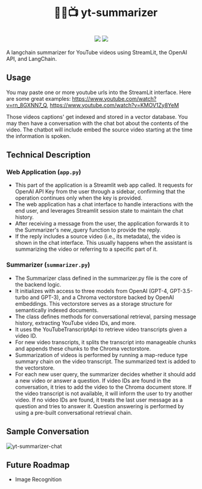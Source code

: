 <div align="center">
  <div id="user-content-toc">
    <ul>
      <summary><h1 style="display: inline-block;">🦜️🔗📺 yt-summarizer</h1></summary>
    </ul>
  </div>
</div>
<div align="center">
      <a href="https://yt-summarizer-chat.streamlit.app/"><img src="https://static.streamlit.io/badges/streamlit_badge_black_white.svg"/></a>
      <img src="https://img.shields.io/github/stars/finnless/yt-summarizer?color=blue&style=social"/>
</div>
<br>
A langchain summarizer for YouTube videos using StreamLit, the OpenAI API, and LangChain.

## Usage
You may paste one or more youtube urls into the StreamLit interface.
Here are some great examples: https://www.youtube.com/watch?v=rn_8GXNN7_Q, https://www.youtube.com/watch?v=KMOV1Zy8YeM

Those videos captions' get indexed and stored in a vector database. You may then have a conversation with the chat bot about the contents of the video. The chatbot will include embed the source video starting at the time the information is spoken.

## Technical Description
### Web Application (`app.py`)
- This part of the application is a Streamlit web app called. It requests for OpenAI API Key from the user through a sidebar, confirming that the operation continues only when the key is provided.
- The web application has a chat interface to handle interactions with the end user, and leverages Streamlit session state to maintain the chat history.
- After receiving a message from the user, the application forwards it to the Summarizer's new_query function to provide the reply.
- If the reply includes a source video (i.e., its metadata), the video is shown in the chat interface. This usually happens when the assistant is summarizing the video or referring to a specific part of it.
### Summarizer (`summarizer.py`)
- The Summarizer class defined in the summarizer.py file is the core of the backend logic.
- It initializes with access to three models from OpenAI (GPT-4, GPT-3.5-turbo and GPT-3), and a Chroma vectorstore backed by OpenAI embeddings. This vectorstore serves as a storage structure for semantically indexed documents.
- The class defines methods for conversational retrieval, parsing message history, extracting YouTube video IDs, and more.
- It uses the YouTubeTranscriptApi to retrieve video transcripts given a video ID.
- For new video transcripts, it splits the transcript into manageable chunks and appends these chunks to the Chroma vectorstore.
- Summarization of videos is performed by running a map-reduce type summary chain on the video transcript. The summarized text is added to the vectorstore.
- For each new user query, the summarizer decides whether it should add a new video or answer a question. If video IDs are found in the conversation, it tries to add the video to the Chroma document store. If the video transcript is not available, it will inform the user to try another video. If no video IDs are found, it treats the last user message as a question and tries to answer it. Question answering is performed by using a pre-built conversational retrieval chain.

## Sample Conversation
![yt-summarizer-chat](https://github.com/finnless/yt-summarizer/assets/6785029/e9dfc9a0-34a3-4971-85a8-fafb91557791)

## Future Roadmap
- Image Recognition
